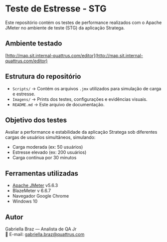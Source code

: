 # Teste de Estresse - STG

Este repositório contém os testes de performance realizados com o Apache JMeter no ambiente de teste (STG) da aplicação Stratega.

## Ambiente testado

[http://map.sit.internal-quattrus.com/editor](http://map.sit.internal-quattrus.com/editor)

## Estrutura do repositório

- `Scripts/` → Contém os arquivos `.jmx` utilizados para simulação de carga e estresse.
- `Imagens/` → Prints dos testes, configurações e evidências visuais.
- `README.md` → Este arquivo de documentação.

## Objetivo dos testes

Avaliar a performance e estabilidade da aplicação Stratega sob diferentes cargas de usuários simultâneos, simulando:

- Carga moderada (ex: 50 usuários)
- Estresse elevado (ex: 200 usuários)
- Carga contínua por 30 minutos

## Ferramentas utilizadas

- [Apache JMeter](https://jmeter.apache.org/) v5.6.3
- BlazeMeter v 6.6.7
- Navegador Google Chrome
- Windows 10

## Autor

Gabriella Braz — Analista de QA Jr  
📧 E-mail: gabriella.braz@quattrus.com
